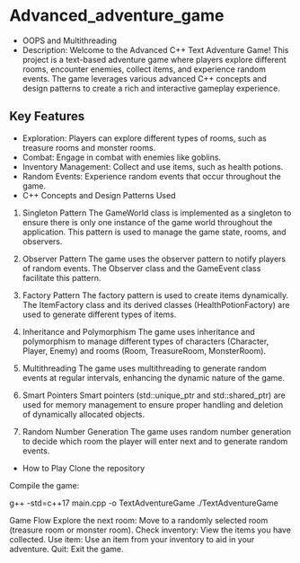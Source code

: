 # Advanced_adventure_game
- OOPS and Multithreading
- Description:
Welcome to the Advanced C++ Text Adventure Game! This project is a text-based adventure game where players explore different rooms, encounter enemies, collect items, and experience random events. The game leverages various advanced C++ concepts and design patterns to create a rich and interactive gameplay experience.

## Key Features
- Exploration: Players can explore different types of rooms, such as treasure rooms and monster rooms.
- Combat: Engage in combat with enemies like goblins.
- Inventory Management: Collect and use items, such as health potions.
- Random Events: Experience random events that occur throughout the game.
- C++ Concepts and Design Patterns Used
1. Singleton Pattern
The GameWorld class is implemented as a singleton to ensure there is only one instance of the game world throughout the application. This pattern is used to manage the game state, rooms, and observers.

2. Observer Pattern
The game uses the observer pattern to notify players of random events. The Observer class and the GameEvent class facilitate this pattern.

3. Factory Pattern
The factory pattern is used to create items dynamically. The ItemFactory class and its derived classes (HealthPotionFactory) are used to generate different types of items.

5. Inheritance and Polymorphism
The game uses inheritance and polymorphism to manage different types of characters (Character, Player, Enemy) and rooms (Room, TreasureRoom, MonsterRoom).

5. Multithreading
The game uses multithreading to generate random events at regular intervals, enhancing the dynamic nature of the game.

6. Smart Pointers
Smart pointers (std::unique_ptr and std::shared_ptr) are used for memory management to ensure proper handling and deletion of dynamically allocated objects.

7. Random Number Generation
The game uses random number generation to decide which room the player will enter next and to generate random events.

- How to Play
Clone the repository

Compile the game:

g++ -std=c++17 main.cpp -o TextAdventureGame
./TextAdventureGame


Game Flow
Explore the next room: Move to a randomly selected room (treasure room or monster room).
Check inventory: View the items you have collected.
Use item: Use an item from your inventory to aid in your adventure.
Quit: Exit the game.
